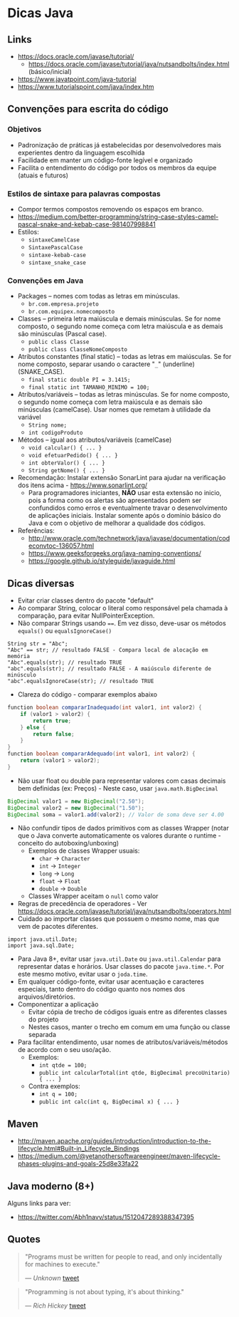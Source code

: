# Dicas Java

## Links

* https://docs.oracle.com/javase/tutorial/
    * https://docs.oracle.com/javase/tutorial/java/nutsandbolts/index.html (básico/inicial)
* https://www.javatpoint.com/java-tutorial
* https://www.tutorialspoint.com/java/index.htm

## Convenções para escrita do código

### Objetivos

* Padronização de práticas já estabelecidas por desenvolvedores mais experientes dentro da linguagem escolhida
* Facilidade em manter um código-fonte legível e organizado
* Facilita o entendimento do código por todos os membros da equipe (atuais e futuros)

### Estilos de sintaxe para palavras compostas

* Compor termos compostos removendo os espaços em branco.
* https://medium.com/better-programming/string-case-styles-camel-pascal-snake-and-kebab-case-981407998841
* Estilos:
    * `sintaxeCamelCase`
    * `SintaxePascalCase`
    * `sintaxe-kebab-case`
    * `sintaxe_snake_case`

### Convenções em Java

* Packages – nomes com todas as letras em minúsculas.
    * `br.com.empresa.projeto`
    * `br.com.equipex.nomecomposto`
* Classes – primeira letra maiúscula e demais minúsculas. Se for nome composto, o segundo nome começa com letra maiúscula e as demais são minúsculas (Pascal case).
    * `public class Classe`
    * `public class ClasseNomeComposto`
* Atributos constantes (final static) – todas as letras em maiúsculas. Se for nome composto, separar usando o caractere "`_`" (underline) (SNAKE_CASE).
    * `final static double PI = 3.1415;`
    * `final static int TAMANHO_MINIMO = 100;`
* Atributos/variáveis – todas as letras minúsculas. Se for nome composto, o segundo nome começa com letra maiúscula e as demais são minúsculas (camelCase). Usar nomes que remetam à utilidade da variável
    * `String nome;`
    * `int codigoProduto`
* Métodos – igual aos atributos/variáveis (camelCase)
    * `void calcular() { ... }`
    * `void efetuarPedido() { ... }`
    * `int obterValor() { ... }`
    * `String getNome() { ... }`
* Recomendação: Instalar extensão SonarLint para ajudar na verificação dos itens acima - https://www.sonarlint.org/
    * Para programadores iniciantes, **NÃO** usar esta extensão no inicio, pois a forma como os alertas são apresentados podem ser confundidos como erros e eventualmente travar o desenvolvimento de aplicações iniciais. Instalar somente após o domínio básico do Java e com o objetivo de melhorar a qualidade dos códigos.
* Referências:
    * http://www.oracle.com/technetwork/java/javase/documentation/codeconvtoc-136057.html
    * https://www.geeksforgeeks.org/java-naming-conventions/
    * https://google.github.io/styleguide/javaguide.html

## Dicas diversas

* Evitar criar classes dentro do pacote "default"
* Ao comparar String, colocar o literal como responsável pela chamada à comparação, para evitar NullPointerException.
* Não comparar Strings usando `==`. Em vez disso, deve-usar os métodos `equals()` ou `equalsIgnoreCase()`
```
String str = "Abc";
"Abc" == str; // resultado FALSE - Compara local de alocação em memória
"Abc".equals(str); // resultado TRUE
"abc".equals(str); // resultado FALSE - A maiúsculo diferente de minúsculo
"abc".equalsIgnoreCase(str); // resultado TRUE
```
* Clareza do código - comparar exemplos abaixo
```java
function boolean compararInadequado(int valor1, int valor2) {
    if (valor1 > valor2) {
        return true;
    } else {
        return false;
    }
}
function boolean compararAdequado(int valor1, int valor2) {
    return (valor1 > valor2);
}
```
* Não usar float ou double para representar valores com casas decimais bem definidas (ex: Preços) - Neste caso, usar `java.math.BigDecimal`
```java
BigDecimal valor1 = new BigDecimal("2.50");
BigDecimal valor2 = new BigDecimal("1.50");
BigDecimal soma = valor1.add(valor2); // Valor de soma deve ser 4.00
```
* Não confundir tipos de dados primitivos com as classes Wrapper (notar que o Java converte automaticamente os valores durante o runtime - conceito do autoboxing/unboxing)
    * Exemplos de classes Wrapper usuais:
        * `char` -> `Character`
        * `int` -> `Integer`
        * `long` -> `Long`
        * `float` -> `Float`
        * `double` -> `Double`
    * Classes Wrapper aceitam o `null` como valor
* Regras de precedência de operadores - Ver https://docs.oracle.com/javase/tutorial/java/nutsandbolts/operators.html
* Cuidado ao importar classes que possuem o mesmo nome, mas que vem de pacotes diferentes.
```
import java.util.Date;
import java.sql.Date;
```
* Para Java 8+, evitar usar `java.util.Date` ou `java.util.Calendar` para representar datas e horários. Usar classes do pacote `java.time.*`. Por este mesmo motivo, evitar usar o `joda.time`.
* Em qualquer código-fonte, evitar usar acentuação e caracteres especiais, tanto dentro do código quanto nos nomes dos arquivos/diretórios.
* Componentizar a aplicação
    * Evitar cópia de trecho de códigos iguais entre as diferentes classes do projeto
    * Nestes casos, manter o trecho em comum em uma função ou classe separada
 * Para facilitar entendimento, usar nomes de atributos/variáveis/métodos de acordo com o seu uso/ação.
     * Exemplos:
         * `int qtde = 100;`
         * `public int calcularTotal(int qtde, BigDecimal precoUnitario) { ... }`
     * Contra exemplos:
         * `int q = 100;`
         * `public int calc(int q, BigDecimal x) { ... }`

## Maven

* http://maven.apache.org/guides/introduction/introduction-to-the-lifecycle.html#Built-in_Lifecycle_Bindings
* https://medium.com/@yetanothersoftwareengineer/maven-lifecycle-phases-plugins-and-goals-25d8e33fa22

## Java moderno (8+)

Alguns links para ver:

* https://twitter.com/Abh1navv/status/1512047289388347395


## Quotes

> "Programs must be written for people to read, and only incidentally for machines to execute."
> 
> &mdash; <cite>Unknown</cite> [tweet](https://twitter.com/MakadiaHarsh/status/1512821254318870537)

> "Programming is not about typing, it's about thinking."
> 
>  &mdash; <cite>Rich Hickey</cite> [tweet](https://twitter.com/CodeWisdom/status/1511684402039959555)
